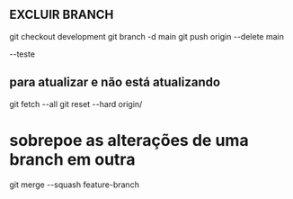 ## EXCLUIR BRANCH
git checkout development
git branch -d main
git push origin --delete main

--teste
## para atualizar e não está atualizando
git fetch --all
git reset --hard origin/<nome-do-branch>


# sobrepoe as alterações de uma branch em outra
git merge --squash feature-branch
